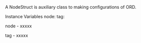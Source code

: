 A NodeStruct is auxiliary class to making configurations of ORD.

Instance Variables
	node:		<Object>
	tag:		<Object>

node
	- xxxxx

tag
	- xxxxx
